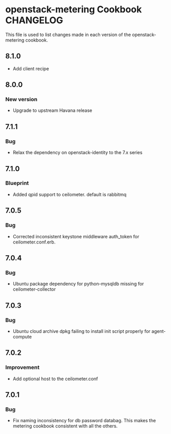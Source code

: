 openstack-metering Cookbook CHANGELOG
==============================
This file is used to list changes made in each version of the openstack-metering cookbook.

## 8.1.0
* Add client recipe

## 8.0.0
### New version
* Upgrade to upstream Havana release

## 7.1.1
### Bug
* Relax the dependency on openstack-identity to the 7.x series

## 7.1.0
### Blueprint
* Added qpid support to ceilometer. default is rabbitmq

## 7.0.5
### Bug
* Corrected inconsistent keystone middleware auth_token for ceilometer.conf.erb.

## 7.0.4
### Bug
* Ubuntu package dependency for python-mysqldb missing for ceilometer-collector

## 7.0.3
### Bug
* Ubuntu cloud archive dpkg failing to install init script properly for agent-compute

## 7.0.2
### Improvement
* Add optional host to the ceilometer.conf

## 7.0.1
### Bug
* Fix naming inconsistency for db password databag. This makes the metering cookbook consistent with all the others.

